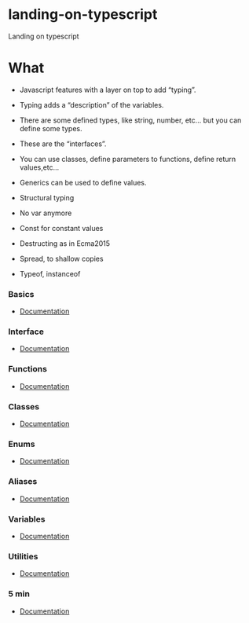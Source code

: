 # landing-on-typescript
Landing on typescript

# What
- Javascript features with a layer on top to add “typing”.

- Typing adds a “description” of the variables.

- There are some defined types, like string, number, etc… but you can define some types.

- These are the “interfaces”.

- You can use classes, define parameters to functions, define return values,etc…

- Generics can be used to define values.

- Structural typing

- No var anymore

- Const for constant values

- Destructing as in Ecma2015

- Spread, to shallow copies

- Typeof, instanceof


### Basics

- [Documentation](https://www.typescriptlang.org/docs/handbook/basic-types.html)

### Interface

- [Documentation](https://www.typescriptlang.org/docs/handbook/interfaces.html)

### Functions

- [Documentation](https://www.typescriptlang.org/docs/handbook/functions.html)

### Classes

- [Documentation](https://www.typescriptlang.org/docs/handbook/classes.html)

### Enums

- [Documentation](https://www.typescriptlang.org/docs/handbook/enums.html)

### Aliases

- [Documentation](https://www.typescriptlang.org/docs/handbook/advanced-types.html#type-aliases)

### Variables

- [Documentation](https://www.typescriptlang.org/docs/handbook/variable-declarations.html)

### Utilities

- [Documentation](https://www.typescriptlang.org/docs/handbook/utility-types.html)



### 5 min

- [Documentation](https://www.typescriptlang.org/docs/handbook/typescript-in-5-minutes-func.html)


